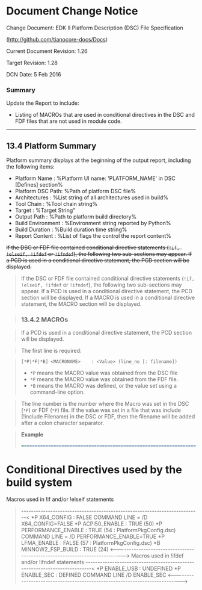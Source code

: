 # Document Change Notice

Change Document: EDK II Platform Description (DSC) File Specification

(http://github.com/tianocore-docs/Docs)

Current Document Revision: 1.26

Target Revision: 1.28

DCN Date: 5 Feb 2016

### Summary

Update the Report to include:
* Listing of MACROs that are used in conditional directives in the DSC and FDF files that are not used in module code.



---



## 13.4 Platform Summary

Platform summary displays at the beginning of the output report, including the
following items:

* Platform Name : %Platform UI name: 'PLATFORM_NAME' in DSC [Defines] section%
* Platform DSC Path: %Path of platform DSC file%
* Architectures : %List string of all architectures used in build%
* Tool Chain : %Tool chain string%
* Target : %Target String"
* Output Path : %Path to platform build directory%
* Build Environment : %Environment string reported by Python%
* Build Duration : %Build duration time string%
* Report Content : %List of flags the control the report content%

~~If the DSC or FDF file contained conditional directive statements (```!if, !elseif, !ifdef``` or ```!ifndef```), the following two sub-sections may appear. If a PCD is used in a conditional directive statement, the PCD section will be displayed.~~

>If the DSC or FDF file contained conditional directive statements (```!if, !elseif, !ifdef``` or ```!ifndef```), the following two sub-sections may appear. If a PCD is used in a conditional directive statement, the PCD section will be displayed. If a MACRO is used in a conditional directive statement, the MACRO section will be displayed.

> ### 13.4.2 MACROs

> If a PCD is used in a conditional directive statement, the PCD section will be displayed.

> The first line is required:

>```[*P|*F|*B] <MACRONAME>    : <Value> (line_no [: filename])```
>   * ```*P``` means the MACRO value was obtained from the DSC file
>   * ```*F``` means the MACRO value was obtained from the FDF file.
>   * ```*B``` means the MACRO was defined, or the value set using a command-line option.

> The line number is the number where the Macro was set in the DSC (```*P```) or FDF (```*P```) file. If the value was set in a file that was include (!include Filename) in the DSC or FDF, then the filename will be added after a colon character separator.

> **Example**
> ```ini
>==========================================================================<
Conditional Directives used by the build system
============================================================================
Macros used in !if and/or !elseif statements
>--------------------------------------------------------------------------<
*P X64_CONFIG                  : FALSE
                                 COMMAND LINE = /D X64_CONFIG=FALSE
*P ACPI50_ENABLE               : TRUE (50)
*P PERFORMANCE_ENABLE          : TRUE (54 : PlatformPkgConfig.dsc)
                                 COMMAND LINE = /D PERFORMANCE_ENABLE=TRUE
*P LFMA_ENABLE                 : FALSE (57 : PlatformPkgConfig.dsc)
*B MINNOW2_FSP_BUILD           : TRUE (24)
<-------------------------------------------------------------------------->
Macros used in !ifdef and/or !ifndef statements
>--------------------------------------------------------------------------<
*P ENABLE_USB                  : UNDEFINED
*P ENABLE_SEC                  : DEFINED
                                 COMMAND LINE /D ENABLE_SEC
<-------------------------------------------------------------------------->
```

